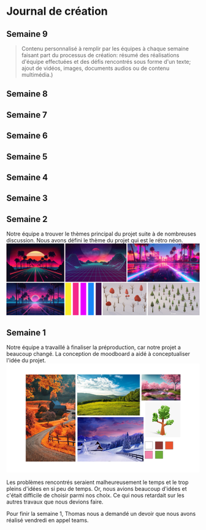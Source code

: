 # Journal de création

## Semaine 9
> Contenu personnalisé à remplir par les équipes à chaque semaine faisant part du processus de création: résumé des réalisations d'équipe effectuées et des défis rencontrés sous forme d'un texte; ajout de vidéos, images, documents audios ou de contenu multimédia.)

## Semaine 8

## Semaine 7

## Semaine 6

## Semaine 5

## Semaine 4

## Semaine 3

## Semaine 2
Notre équipe a trouver le thèmes principal du projet suite à de nombreuses discussion. Nous avons défini le thème du projet qui est le rétro néon.
![thème](medias/moodboard.png)

## Semaine 1
Notre équipe a travaillé à finaliser la préproduction, car notre projet a beaucoup changé.
La conception de moodboard a aidé à conceptualiser l'idée du projet.
![modboard](medias/Erick/moodboard.png)

Les problèmes rencontrés seraient malheureusement le temps et le trop pleins d'idées en si peu de temps. Or, nous avions beaucoup d'idées et c'était difficile de choisir parmi nos choix. Ce qui nous retardait sur les autres travaux que nous devions faire.

Pour finir la semaine 1, Thomas nous a demandé un devoir que nous avons réalisé vendredi en appel teams.
